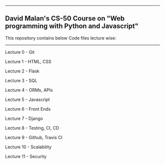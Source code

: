 _________________________________________________________________________
David Malan's CS-50 Course on "Web programming with Python and Javascript"
-------------------------------------------------------------------------
This repository contains below Code files lecture wise:
_________________________________________________________________________

Lecture 0 - Git

Lecture 1 - HTML, CSS

Lecture 2 - Flask

Lecture 3 - SQL

Lecture 4 - ORMs, APIs

Lecture 5 - Javascript

Lecture 6 - Front Ends

Lecture 7 - Django

Lecture 8 - Testing, CI, CD

Lecture 9 - Github, Travis CI

Lecture 10 - Scalability

Lecture 11 - Security
